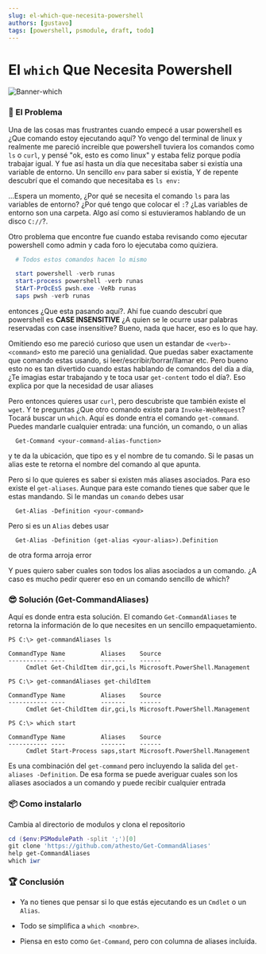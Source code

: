 ```yaml
---
slug: el-which-que-necesita-powershell
authors: [gustavo]
tags: [powershell, psmodule, draft, todo]
---
```

# El `which` Que Necesita Powershell

<!--
   -### TODO
   -- [x] Montar su repositorio
   -- [ ] Montar el módulo en https://www.powershellgallery.com
   -- [ ] Revisión de Chatgpt
   -- [x] Incluir imagenes
   -- [ ] Revisar ortografía
   -- [ ] Revisar la codificación. Parece que esta en uft-16
   -- [x] corregir sección de instalación
 -->

![Banner-which](https://github.com/user-attachments/assets/f9642eeb-4adb-4502-bd5d-b0ac8722244c)

### 🧩 El Problema
Una de las cosas mas frustrantes cuando empecé a usar powershell es ¿Que
comando estoy ejecutando aquí?  Yo vengo del terminal de linux y realmente me
pareció increible que powershell tuviera los comandos como `ls` o `curl`, y
pensé "ok, esto es como linux" y estaba feliz porque podía trabajar igual.  Y
fue así hasta un día que necesitaba saber si existía una variable de entorno.
Un sencillo `env` para saber si existía, Y de repente descubrí que el comando
que necesitaba es `ls env:`

...Espera un momento, ¿Por qué se necesita el comando `ls` para las variables
de entorno? ¿Por qué tengo que colocar el `:`? ¿Las variables de entorno son
una carpeta. Algo así como si estuvieramos hablando de un disco `C://`?.

Otro problema que encontre fue cuando estaba revisando como ejecutar powershell
como admin y cada foro lo ejecutaba como quiziera.
```powershell
  # Todos estos comandos hacen lo mismo

  start powershell -verb runas
  start-process powershell -verb runas
  StArT-PrOcEsS pwsh.exe -VeRb runas
  saps pwsh -verb runas
```

entonces ¿Que esta pasando aquí?. Ahí fue cuando descubrí que powershell es
**CASE INSENSITIVE** ¿A quien se le ocurre usar palabras reservadas con case
insensitive? Bueno, nada que hacer, eso es lo que hay.

Omitiendo eso me pareció curioso que usen un estandar de `<verb>-<command>`
esto me pareció una genialidad. Que puedas saber exactamente que comando estas
usando, si leer/escribir/borrar/llamar etc. Pero bueno esto no es tan divertido
cuando estas hablando de comandos del día a día, ¿Te imagias estar trabajando y
te toca usar `get-content` todo el día?.  Eso explica por que la necesidad de
usar aliases

Pero entonces quieres usar `curl`, pero descubriste que también existe el
`wget`.  Y te preguntas ¿Que otro comando existe para `Invoke-WebRequest`?
Tocará buscar un `which`. Aquí es donde entra el comando `get-command`. Puedes
mandarle cualquier entrada: una función, un comando, o un alias

```
  Get-Command <your-command-alias-function>
```

y te da la ubicación, que tipo es y el nombre de tu comando. Si le pasas un alias
este te retorna el nombre del comando al que apunta.

Pero si lo que quieres es saber si existen más aliases asociados. Para eso
existe el `get-aliases`. Aunque para este comando tienes que saber que le estas
mandando. Si le mandas un `comando` debes usar

```
  Get-Alias -Definition <your-command>
````

Pero si es un `Alias` debes usar

```
  Get-Alias -Definition (get-alias <your-alias>).Definition
```

de otra forma arroja error

Y pues quiero saber cuales son todos los alias asociados a un comando. ¿A caso es
mucho pedir querer eso en un comando sencillo de which?

### 😎 Solución (Get-CommandAliases)

Aquí es donde entra esta solución. El comando `Get-CommandAliases` te retorna
la información de lo que necesites en un sencillo empaquetamiento.

```shell
PS C:\> get-commandAliases ls

CommandType Name          Aliases    Source
----------- ----          -------    ------
     Cmdlet Get-ChildItem dir,gci,ls Microsoft.PowerShell.Management

PS C:\> get-commandAliases get-childItem

CommandType Name          Aliases    Source
----------- ----          -------    ------
     Cmdlet Get-ChildItem dir,gci,ls Microsoft.PowerShell.Management

PS C:\> which start

CommandType Name          Aliases    Source
----------- ----          -------    ------
     Cmdlet Start-Process saps,start Microsoft.PowerShell.Management

```

Es una combinación del `get-command` pero incluyendo la salida del
`get-aliases -Definition`. De esa forma se puede averiguar cuales son los aliases
asociados a un comando y puede recibir cualquier entrada

### 📦 Como instalarlo

Cambia al directorio de modulos y clona el repositorio

```powershell
cd ($env:PSModulePath -split ';')[0]
git clone 'https://github.com/athesto/Get-CommandAliases'
help get-CommandAliases
which iwr
```

### 🏆 Conclusión
- Ya no tienes que pensar si lo que estás ejecutando es un `Cmdlet` o un `Alias`.

- Todo se simplifica a `which <nombre>`.

- Piensa en esto como `Get-Command`, pero con columna de aliases incluida.

<!-- truncate -->

